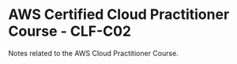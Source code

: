 # AWS Certified Cloud Practitioner Course - CLF-C02

Notes related to the AWS Cloud Practitioner Course.
